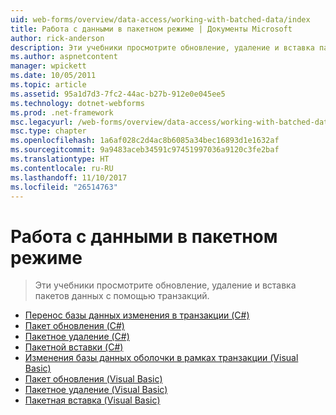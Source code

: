 ```yaml
---
uid: web-forms/overview/data-access/working-with-batched-data/index
title: Работа с данными в пакетном режиме | Документы Microsoft
author: rick-anderson
description: Эти учебники просмотрите обновление, удаление и вставка пакетов данных с помощью транзакций.
ms.author: aspnetcontent
manager: wpickett
ms.date: 10/05/2011
ms.topic: article
ms.assetid: 95a1d7d3-7fc2-44ac-b27b-912e0e045ee5
ms.technology: dotnet-webforms
ms.prod: .net-framework
msc.legacyurl: /web-forms/overview/data-access/working-with-batched-data
msc.type: chapter
ms.openlocfilehash: 1a6af028c2d4ac8b6085a34bec16893d1e1632af
ms.sourcegitcommit: 9a9483aceb34591c97451997036a9120c3fe2baf
ms.translationtype: HT
ms.contentlocale: ru-RU
ms.lasthandoff: 11/10/2017
ms.locfileid: "26514763"
---
```

<a name="working-with-batched-data"></a>Работа с данными в пакетном режиме
====================
> Эти учебники просмотрите обновление, удаление и вставка пакетов данных с помощью транзакций.


- [Перенос базы данных изменения в транзакции (C#)](wrapping-database-modifications-within-a-transaction-cs.md)
- [Пакет обновления (C#)](batch-updating-cs.md)
- [Пакетное удаление (C#)](batch-deleting-cs.md)
- [Пакетной вставки (C#)](batch-inserting-cs.md)
- [Изменения базы данных оболочки в рамках транзакции (Visual Basic)](wrapping-database-modifications-within-a-transaction-vb.md)
- [Пакет обновления (Visual Basic)](batch-updating-vb.md)
- [Пакетное удаление (Visual Basic)](batch-deleting-vb.md)
- [Пакетная вставка (Visual Basic)](batch-inserting-vb.md)
